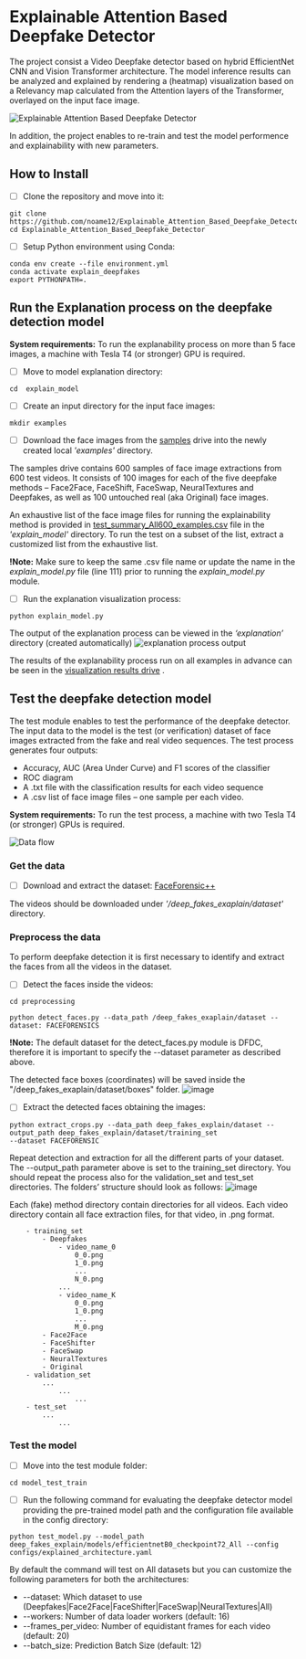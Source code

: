 # Explainable Attention Based Deepfake Detector
The project consist a Video Deepfake detector based on hybrid EfficientNet CNN and Vision Transformer architecture. The model inference results can be analyzed and explained by rendering a (heatmap) visualization based on a Relevancy map calculated from the Attention layers of the Transformer, overlayed on the input face image.

![Explainable Attention Based Deepfake Detector](https://user-images.githubusercontent.com/93251301/157253542-47192d3e-c7f7-4aa0-bbd2-039738d8fba3.png)

In addition, the project enables to re-train and test the model performence and explainability with new parameters.

## How to Install  
- [ ] Clone the repository and move into it:
```
git clone https://github.com/noame12/Explainable_Attention_Based_Deepfake_Detector.git
cd Explainable_Attention_Based_Deepfake_Detector
```
- [ ] Setup Python environment using Conda:
```
conda env create --file environment.yml
conda activate explain_deepfakes
export PYTHONPATH=.
```
## Run the Explanation process on the deepfake detection model
**System requirements:**
To run the explanability process on more than 5 face images, a machine with Tesla T4 (or stronger) GPU is required. 

- [ ] Move to model explanation directory: 
```
cd  explain_model
```

- [ ] Create an input directory for the input face images:
```
mkdir examples
```
- [ ] Download the face images from the [samples](https://drive.google.com/drive/folders/1-JtWGMyd7YaTa56R6uYpjvwmUyW5q-zN?usp=sharing) drive into the newly created local _'examples'_ directory.

The samples drive contains 600 samples of face image extractions from 600 test videos. It consists of 100 images for each of the five deepfake methods – Face2Face, FaceShift, FaceSwap, NeuralTextures and Deepfakes, as well as 100 untouched real (aka Original) face images.

An exhaustive list of the face image files for running the explainability method is provided in [test_summary_All600_examples.csv](https://github.com/noame12/Explainable_Attention_Based_Deepfake_Detector/blob/master/Explain_model/test_summary_All600_examples.csv) file in the _'explain_model'_ directory. To run the test on a subset of the list, extract a customized list from the exhaustive list.

**!Note:** Make sure to keep the same .csv file name or update the name in the _explain_model.py_ file (line 111) prior to running the _explain_model.py_ module.

- [ ] Run the explanation visualization process:
```
python explain_model.py
```

The output of the explanation process can be viewed in the _‘explanation’_ directory (created automatically)
![explanation process output](https://user-images.githubusercontent.com/93251301/157272590-774cf7d6-172d-48d0-8a44-1c3996f12507.png)


The results of the explanability process run on all examples in advance can be seen in the [visualization results drive](https://drive.google.com/drive/folders/1fxi-ilXykkq-RXwbNRtrwdicxKROrHae?usp=sharing) .



## Test the deepfake detection model
The test module enables to test the performance of the deepfake detector. 
The input data to the model is the test (or verification) dataset of face images extracted from the fake and real video sequences. 
The test process generates four outputs:
-	Accuracy, AUC (Area Under Curve) and F1 scores of the classifier
-	ROC diagram
-	A .txt file with the classification results for each video sequence
-	A .csv list of face image files – one sample per each video.

**System requirements:**
To run the test process, a machine with two Tesla T4 (or stronger) GPUs is required. 


![Data flow](https://user-images.githubusercontent.com/93251301/157474640-5a6d5237-297d-42df-a7b3-0de615ff3a64.png)

### Get the data
- [ ] Download and extract the dataset:
[FaceForensic++](https://github.com/ondyari/FaceForensics/blob/master/dataset/)

The videos should be downloaded under _'/deep_fakes_exaplain/dataset'_ directory.

### Preprocess the data
To perform deepfake detection it is first necessary to identify and extract the faces from all the videos in the dataset.

- [ ] Detect the faces inside the videos:
```
cd preprocessing
```
```
python detect_faces.py --data_path /deep_fakes_exaplain/dataset --dataset: FACEFORENSICS
```
**!Note:** The default dataset for the detect_faces.py module is DFDC, therefore it is important to specify the --dataset parameter as described above.

The detected face boxes (coordinates) will be saved inside the "/deep_fakes_exaplain/dataset/boxes" folder.
![image](https://user-images.githubusercontent.com/93251301/157497703-050bf9c2-4962-49fe-b559-44f1ac3ab04e.png)


- [ ] Extract the detected faces obtaining the images:
```
python extract_crops.py --data_path deep_fakes_explain/dataset --output_path deep_fakes_explain/dataset/training_set
--dataset FACEFORENSIC
```
Repeat detection and extraction for all the different parts of your dataset. The --output_path parameter above is set to the training_set directory. You should repeat the process also for the validation_set and test_set directories.
The folders’ structure should look as follows: 
![image](https://user-images.githubusercontent.com/93251301/157499273-4c171cad-7163-4209-b7ac-e8d968cffa41.png)

Each (fake) method directory contain directories for all videos. Each video directory contain all face extraction files, for that video, in .png format.

```
    - training_set
        - Deepfakes
            - video_name_0
                0_0.png
                1_0.png
                ...
                N_0.png
            ...
            - video_name_K
                0_0.png
                1_0.png
                ...
                M_0.png
        - Face2Face
        - FaceShifter
        - FaceSwap
        - NeuralTextures
        - Original
    - validation_set
        ...
            ...
                ...
    - test_set
        ...
            ...
```
### Test the model
- [ ] Move into the test module folder:
```
cd model_test_train
```
- [ ] Run the following command for evaluating the deepfake detector model providing the pre-trained model path and the configuration file available in the config directory:
```
python test_model.py --model_path deep_fakes_explain/models/efficientnetB0_checkpoint72_All --config configs/explained_architecture.yaml
```
By default the command will test on All datasets but you can customize the following parameters for both the architectures:
- --dataset: Which dataset to use (Deepfakes|Face2Face|FaceShifter|FaceSwap|NeuralTextures|All)
- --workers: Number of data loader workers (default: 16)
- --frames_per_video: Number of equidistant frames for each video (default: 20)
- --batch_size: Prediction Batch Size (default: 12)





